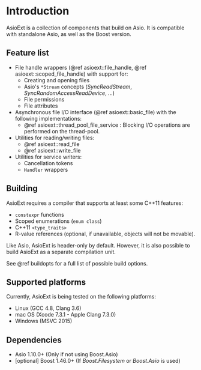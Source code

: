 # Introduction

AsioExt is a collection of components that build on Asio.
It is compatible with standalone Asio, as well as the Boost version.

## Feature list

* File handle wrappers (@ref asioext::file_handle, @ref asioext::scoped_file_handle) with support for:
  * Creating and opening files
  * Asio's `*Stream` concepts (*SyncReadStream*, *SyncRandomAccessReadDevice*, ...)
  * File permissions
  * File attributes
* Asynchronous file I/O interface (@ref asioext::basic_file) with the following implementations:
  * @ref asioext::thread_pool_file_service : Blocking I/O operations are performed on the
     thread-pool.
* Utilities for reading/writing files:
  * @ref asioext::read_file
  * @ref asioext::write_file
* Utilities for service writers:
  * Cancellation tokens
  * `Handler` wrappers

## Building

AsioExt requires a compiler that supports at least some C++11 features:

* `constexpr` functions
* Scoped enumerations (`enum class`)
* C++11 `<type_traits>`
* R-value references (optional, if unavailable, objects will not be movable).

Like Asio, AsioExt is header-only by default.
However, it is also possible to build AsioExt as a separate compilation unit.

See @ref buildopts for a full list of possible build options.

## Supported platforms

Currently, AsioExt is being tested on the following platforms:

* Linux (GCC 4.8, Clang 3.6)
* mac OS (Xcode 7.3.1 - Apple Clang 7.3.0)
* Windows (MSVC 2015)

## Dependencies

* Asio 1.10.0+ (Only if not using Boost.Asio)
* [optional] Boost 1.46.0+ (If _Boost.Filesystem_ or _Boost.Asio_ is used)
